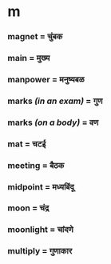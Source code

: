 # m

### magnet = चुंबक

### main = मुख्य

### manpower = मनुष्यबळ

### marks *(in an exam)* = गुण

### marks *(on a body)* = वण

### mat = चटई

### meeting = बैठक

### midpoint = मध्यबिंदू

### moon = चंद्र

### moonlight = चांदणे

### multiply = गुणाकार


